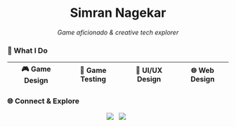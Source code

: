 <h1 align="center">Simran Nagekar</h1>

<p align="center"><i>Game aficionado & creative tech explorer</i></p>


### 🎯 What I Do

| 🎮 Game Design | 🧪 Game Testing | 🎨 UI/UX Design | 🌐 Web Design |
|:--------------:|:--------------:|:---------------:|:-------------:|


### 🌐 Connect & Explore

<p align="center">
  <img src="https://img.shields.io/badge/Behance-111111?style=for-the-badge&logo=behance&logoColor=white" />
  &nbsp;
  <img src="https://img.shields.io/badge/LinkedIn-111111?style=for-the-badge&logo=linkedin&logoColor=white" />
  &nbsp;
  <img src="https://img.shields.io/badge/GitHub-111111?style=for-the-badge
